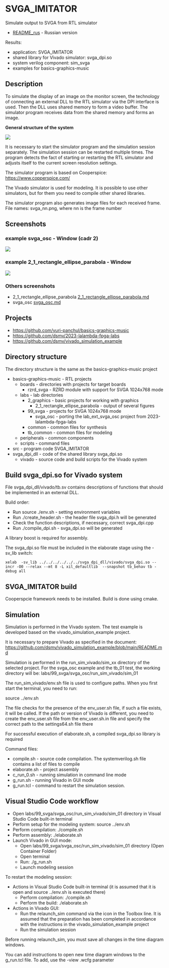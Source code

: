 # SVGA_IMITATOR

Simulate output to SVGA from RTL simulator

* [README_rus](./README_rus.md) - Russian version

Results:
* application: SVGA_IMITATOR
* shared library for Vivado simulator: svga_dpi.so
* system verilog component: sim_svga
* examples for basics-graphics-music 

## Description

To simulate the display of an image on the monitor screen, the technology of connecting an external DLL to the RTL simulator via the DPI interface is used. Then the DLL uses shared memory to form a video buffer. The simulator program receives data from the shared memory and forms an image.

__General structure of the system__

![](./doc/svga_imitator_top.png)

It is necessary to start the simulator program and the simulation session separately. The simulation session can be restarted multiple times.
The program detects the fact of starting or restarting the RTL simulator and adjusts itself to the current screen resolution settings.

The simulator program is based on Cooperspice:  https://www.copperspice.com/

The Vivado simulator is used for modeling. It is possible to use other simulators, but for them you need to compile other shared libraries.

The simulator program also generates image files for each received frame. File names: svga_nn.png, where nn is the frame number

## Screenshots

### example svga_osc - Window (cadr 2)

![](./doc/svga_osc/example_ocs_window.png)


### example 2_1_rectangle_ellipse_parabola - Window 

![](./doc/2_1_rectangle_ellipse_parabola/window.png)


### Others screenshots

* 2_1_rectangle_ellipse_parabola [2_1_rectangle_ellipse_parabola.md](./doc/2_1_rectangle_ellipse_parabola.md)
* svga_osc [svga_osc.md](./doc/svga_osc.md)


## Projects

* https://github.com/yuri-panchul/basics-graphics-music
* https://github.com/dsmv/2023-lalambda-fpga-labs
* https://github.com/dsmv/vivado_simulation_example

## Directory structure

The directory structure is the same as the basics-graphics-music project
* basics-graphics-music - RTL projects
    * boards - directories with projects for target boards
        * rzrd_svga - RZRD module with support for SVGA 1024x768 mode
    * labs - lab directories
        * 2_graphics - basic projects for working with graphics
            * 2_1_rectangle_ellipse_parabola - output of several figures
        * 99_svga - projects for SVGA 1024x768 mode
            * svga_osc - porting the lab_ext_svga_osc project from 2023-lalambda-fpga-labs
        * common - common files for synthesis
        * tb_common - common files for modeling
    * peripherals - common components
    * scripts - command files
* src - program code SVGA_IMITATOR
* svga_dpi_dll - code of the shared library svga_dpi.so
    * vivado - source code and build scripts for the Vivado system


## Build svga_dpi.so for Vivado system

File svga_dpi_dll/vivado/tb.sv contains descriptions of functions that should be implemented in an external DLL.

Build order:

* Run source ./env.sh - setting environment variables
* Run ./create_header.sh - the header file svga_dpi.h will be generated
* Check the function descriptions, if necessary, correct svga_dpi.cpp
* Run ./compile_dpi.sh - svga_dpi.so will be generated

A library boost is required for assembly.

The svga_dpi.so file must be included in the elaborate stage using the -sv_lib switch:

    xelab  -sv_lib ../../../../../../svga_dpi_dll/vivado/svga_dpi.so --incr -O0 --relax --mt 8 -L xil_defaultlib  --snapshot tb_behav tb -debug all     

## SVGA_IMITATOR build

Cooperspcie framework needs to be installed. Build is done using cmake.

## Simulation

Simulation is performed in the Vivado system. The test example is developed based on the vivado_simulation_example project.

It is necessary to prepare Vivado as specified in the document: https://github.com/dsmv/vivado_simulation_example/blob/main/README.md

Simulation is performed in the run_sim_vivado/sim_xx directory of the selected project. For the svga_osc example and the tb_01 test, the working directory will be: labs/99_svga/svga_osc/run_sim_vivado/sim_01

The run_sim_vivado/env.sh file is used to configure paths. When you first start the terminal, you need to run:

source ../env.sh

The file checks for the presence of the env_user.sh file, if such a file exists, it will be called. If the path or version of Vivado is different, you need to create the env_user.sh file from the env_user.sh.in file and specify the correct path to the settings64.sh file there

For successful execution of elaborate.sh, a compiled svga_dpi.so library is required

Command files:

* compile.sh - source code compilation. The systemverilog.sh file contains a list of files to compile
* elaborate.sh - project assembly
* c_run_0.sh - running simulation in command line mode
* g_run.sh - running Vivado in GUI mode
* g_run.tcl - command to restart the simulation session.

## Visual Studio Code workflow

* Open labs/99_svga/svga_osc/run_sim_vivado/sim_01 directory in Visual Studio Code built-in terminal
* Perform setup for the modeling system: source ../env.sh
* Perform compilation: ./compile.sh
* Perform assembly: ./elaborate.sh
* Launch Vivado in GUI mode:
    * Open labs/99_svga/svga_osc/run_sim_vivado/sim_01 directory (Open Container Folder)
    * Open terminal
    * Run: ./g_run.sh
    * Launch modeling session 

To restart the modeling session:
* Actions in Visual Studio Code built-in terminal (it is assumed that it is open and source ../env.sh is executed there)
    * Perform compilation: ./compile.sh
    * Perform the build: ./elaborate.sh
* Actions in Vivado GUI:
    * Run the relaunch_sim command via the icon in the Toolbox line. It is assumed that the preparation has been completed in accordance with the instructions in the vivado_simulation_example project
    * Run the simulation session 

Before running relaunch_sim, you must save all changes in the time diagram windows.

You can add instructions to open new time diagram windows to the g_run.tcl file. To add, use the -view <name>.wcfg parameter
